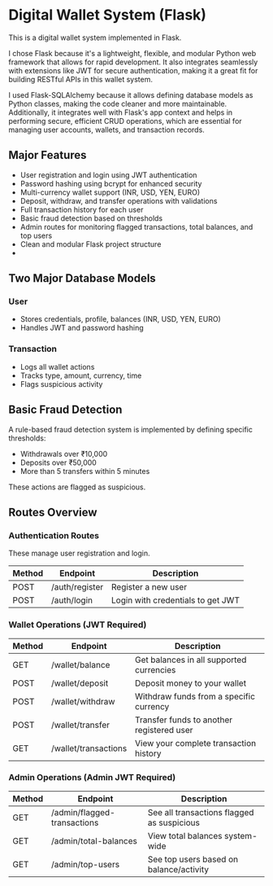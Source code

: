 # Digital Wallet System (Flask)

This is a digital wallet system implemented in Flask.

I chose Flask because it's a lightweight, flexible, and modular Python web framework that allows for rapid development. It also integrates seamlessly with extensions like JWT for secure authentication, making it a great fit for building RESTful APIs in this wallet system.

I used Flask-SQLAlchemy because it allows defining database models as Python classes, making the code cleaner and more maintainable. Additionally, it integrates well with Flask's app context and helps in performing secure, efficient CRUD operations, which are essential for managing user accounts, wallets, and transaction records.

## Major Features
- User registration and login using JWT authentication
- Password hashing using bcrypt for enhanced security
- Multi-currency wallet support (INR, USD, YEN, EURO)
- Deposit, withdraw, and transfer operations with validations
- Full transaction history for each user
- Basic fraud detection based on thresholds
- Admin routes for monitoring flagged transactions, total balances, and top users
- Clean and modular Flask project structure
- 
## Two Major Database Models

### User

- Stores credentials, profile, balances (INR, USD, YEN, EURO)
- Handles JWT and password hashing

### Transaction

- Logs all wallet actions
- Tracks type, amount, currency, time
- Flags suspicious activity

## Basic Fraud Detection

A rule-based fraud detection system is implemented by defining specific thresholds:

- Withdrawals over ₹10,000
- Deposits over ₹50,000
- More than 5 transfers within 5 minutes

These actions are flagged as suspicious.


## Routes Overview

### Authentication Routes

These manage user registration and login.

| Method | Endpoint         | Description                          |
|--------|------------------|--------------------------------------|
| POST   | /auth/register   | Register a new user                  |
| POST   | /auth/login      | Login with credentials to get JWT    |

### Wallet Operations (JWT Required)

| Method | Endpoint              | Description                                    |
|--------|-----------------------|------------------------------------------------|
| GET    | /wallet/balance       | Get balances in all supported currencies       |
| POST   | /wallet/deposit       | Deposit money to your wallet                   |
| POST   | /wallet/withdraw      | Withdraw funds from a specific currency        |
| POST   | /wallet/transfer      | Transfer funds to another registered user      |
| GET    | /wallet/transactions  | View your complete transaction history         |

### Admin Operations (Admin JWT Required)

| Method | Endpoint                     | Description                                      |
|--------|------------------------------|--------------------------------------------------|
| GET    | /admin/flagged-transactions  | See all transactions flagged as suspicious       |
| GET    | /admin/total-balances        | View total balances system-wide                 |
| GET    | /admin/top-users             | See top users based on balance/activity          |

